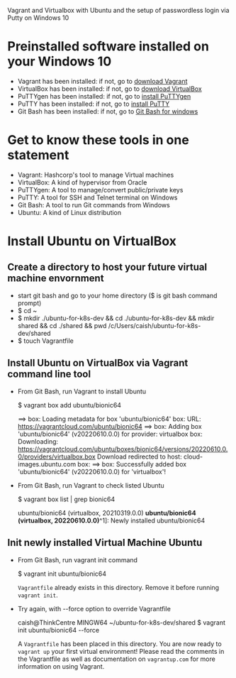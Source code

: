 Vagrant and Virtualbox with Ubuntu and the setup of passwordless login via Putty on Windows 10

# Preinstalled software installed on your Windows 10
- Vagrant has been installed: if not, go to [download Vagrant](https://www.vagrantup.com/downloads)
- VirtualBox has been installed: if not, go to [download VirtualBox](https://www.virtualbox.org/wiki/Downloads)
- PuTTYgen has been installed: if not, go to [install PuTTYgen](https://www.puttygen.com/)
- PuTTY has been installed: if not, go to [install PuTTY](https://www.putty.org/)
- Git Bash has been installed: if not, go to [Git Bash for windows](https://gitforwindows.org/)

#  Get to know these tools in one statement
- Vagrant: Hashcorp's tool to manage Virtual machines
- VirtualBox: A kind of hypervisor from Oracle
- PuTTYgen: A tool to manage/convert public/private keys
- PuTTY: A tool for SSH and Telnet terminal on Windows
- Git Bash: A tool to run Git commands from Windows
- Ubuntu: A kind of Linux distribution

# Install Ubuntu on VirtualBox 

## Create a directory to host your future virtual machine envornment

  - start git bash and go to your home directory ($ is git bash command prompt)
  - $ cd ~
  - $ mkdir ./ubuntu-for-k8s-dev && cd ./ubuntu-for-k8s-dev && mkdir shared && cd ./shared && pwd
    /c/Users/caish/ubuntu-for-k8s-dev/shared
  - $ touch Vagrantfile
## Install Ubuntu on VirtualBox via Vagrant command line tool
  - From Git Bash, run Vagrant to install Ubuntu
  
    $ vagrant box add ubuntu/bionic64
    
    ==> box: Loading metadata for box 'ubuntu/bionic64'
        box: URL: https://vagrantcloud.com/ubuntu/bionic64
    ==> box: Adding box 'ubuntu/bionic64' (v20220610.0.0) for provider: virtualbox
        box: Downloading: https://vagrantcloud.com/ubuntu/boxes/bionic64/versions/20220610.0.0/providers/virtualbox.box
    Download redirected to host: cloud-images.ubuntu.com
        box:
    ==> box: Successfully added box 'ubuntu/bionic64' (v20220610.0.0) for 'virtualbox'!
  - From Git Bash, run Vagrant to check listed Ubuntu
  
    $ vagrant box list | grep bionic64
    
    ubuntu/bionic64 (virtualbox, 20210319.0.0)
    **ubuntu/bionic64 (virtualbox, 20220610.0.0)**^1]: Newly installed ubuntu/bionic64

## Init newly installed Virtual Machine Ubuntu   
  - From Git Bash, run vagrant init command

    $ vagrant init ubuntu/bionic64
    
    `Vagrantfile` already exists in this directory. Remove it before
     running `vagrant init`.

  - Try again, with --force option to override Vagrantfile

    caish@ThinkCentre MINGW64 ~/ubuntu-for-k8s-dev/shared
    $ vagrant init ubuntu/bionic64 --force
    
    A `Vagrantfile` has been placed in this directory. You are now
    ready to `vagrant up` your first virtual environment! Please read
    the comments in the Vagrantfile as well as documentation on
    `vagrantup.com` for more information on using Vagrant.






